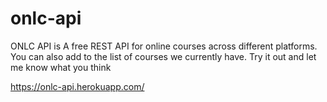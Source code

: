 # onlc-api

ONLC API is A free REST API for online courses across different platforms. You can also add to the list of courses we currently have. Try it out and let me know what you think

https://onlc-api.herokuapp.com/

